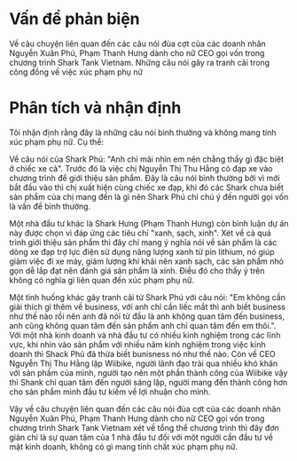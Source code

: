 # Vấn đề phản biện
 Về câu chuyện liên quan đến các câu nói đùa cợt của các doanh nhân Nguyễn Xuân Phú, Phạm Thanh Hưng dành cho nữ CEO gọi vốn trong chương trình Shark Tank Vietnam.
 Những câu nói gây ra tranh cãi trong công đồng về việc xúc phạm phụ nữ

# Phân tích và nhận định
Tôi nhận định rằng đây là những câu nói bình thường và không mang tính xúc phạm phụ nữ. Cụ thể:

   Về câu nói của Shark Phú: "Anh chỉ mãi nhìn em nên chẳng thấy gì đặc biệt ở chiếc xe cả". Trước đó là việc chị Nguyễn Thị Thu Hằng có đạp xe vào chương trình để giới thiệu sản phẩm. Đây là câu nói bình thường bởi vì mới bắt đầu vào thì chị xuất hiện cùng chiếc xe đạp, khi đó các Shark chưa biết sản phẩm của chị mang đến là gì nên Shark Phú chỉ chú ý đến người gọi vốn là vấn đề bình thường.
    
   Một nhà đầu tư khác là Shark Hưng (Phạm Thanh Hưng) còn bình luận dự án này được chọn vì đáp ứng các tiêu chí "xanh, sạch, xinh". Xét về cả quá trình giới thiệu sản phẩm thì đây chỉ mang ý nghĩa nói về sản phẩm là các dòng xe đạp trợ lực điện sử dụng năng lượng xanh từ pin lithium, nó giúp giảm việc đi xe máy, giảm lượng khí khải nên xanh sạch, các sản phẩm nhỏ gọn dễ lắp đạt nên đánh giá sản phẩm là xinh. Điều đó cho thấy ý trên không có nghĩa gì liên quan đến xúc phạm phụ nữ.
    
   Một tình huống khác gây tranh cãi từ Shark Phú với câu nói: "Em không cần giải thích gì thêm về business, với anh chỉ cần liếc mắt thì anh biết business như thế nào rồi nên anh đã nói từ đầu là anh không quan tâm đến business, anh cũng không quan tâm đến sản phẩm anh chỉ quan tâm đến em thôi.". Với một nhà kinh doanh và nhà đầu tư có nhiều kinh nghiệm trong các lĩnh vực, khi nhìn vào sản phẩm với nhiều năm kinh nghiệm trong việc kinh doanh thì Shack Phú đã thừa biết bunisness nó như thế nào. Còn về CEO Nguyễn Thị Thu Hằng lập Wiibike, người lãnh đạo trải qua nhiều khó khăn với sản phầm của mình, người tạo nên một phần thành công của Wiibike vậy thì Shank chỉ quan tâm đến người sáng lập, người mang đến thành công hơn cho sản phẩm mình đầu tư kiếm về lợi nhuận cho mình.
    
   Vậy về câu chuyện liên quan đến các câu nói đùa cợt của các doanh nhân Nguyễn Xuân Phú, Phạm Thanh Hưng dành cho nữ CEO gọi vốn trong chương trình Shark Tank Vietnam xét về tổng thể chương trình thì đây đơn giản chỉ là sự quan tâm của 1 nhà đầu tư đối với một người cần đầu tư về mặt kinh doanh, không có gì mang tính chất xúc phạm phụ nữ.
